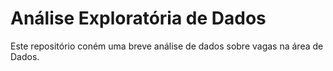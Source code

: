 # Análise Exploratória de Dados 
Este repositório coném uma breve análise de dados sobre vagas na área de Dados.
